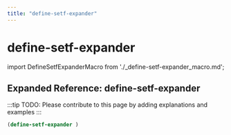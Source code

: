 ```yaml
---
title: "define-setf-expander"
---
```


# define-setf-expander

import DefineSetfExpanderMacro from './_define-setf-expander_macro.md';

<DefineSetfExpanderMacro />

## Expanded Reference: define-setf-expander

:::tip
TODO: Please contribute to this page by adding explanations and examples
:::

```lisp
(define-setf-expander )
```
